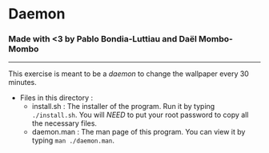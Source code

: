 # Daemon
### Made with <3 by Pablo Bondia-Luttiau and Daël Mombo-Mombo
--------
This exercise is meant to be a _daemon_ to change the wallpaper every 30 minutes.

- Files in this directory :
	- install.sh  : The installer of the program. Run it by typing ``./install.sh``. You will *NEED* to put your root password to copy all the necessary files.
	- daemon.man : The man page of this program. You can view it by typing ``man ./daemon.man``.
